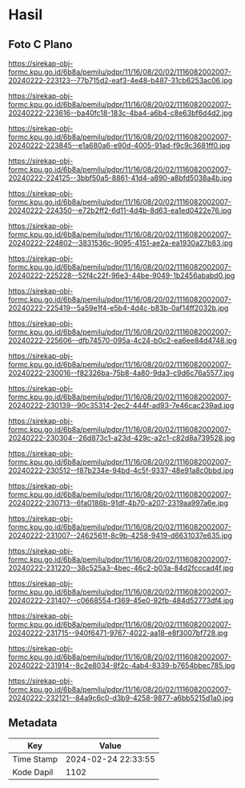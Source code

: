 # Hasil

## Foto C Plano

https://sirekap-obj-formc.kpu.go.id/6b8a/pemilu/pdpr/11/16/08/20/02/1116082002007-20240222-223123--77b715d2-eaf3-4e48-b487-31cb6253ac06.jpg

https://sirekap-obj-formc.kpu.go.id/6b8a/pemilu/pdpr/11/16/08/20/02/1116082002007-20240222-223616--ba40fc18-183c-4ba4-a6b4-c8e63bf6d4d2.jpg

https://sirekap-obj-formc.kpu.go.id/6b8a/pemilu/pdpr/11/16/08/20/02/1116082002007-20240222-223845--e1a680a6-e90d-4005-91ad-f9c9c3681ff0.jpg

https://sirekap-obj-formc.kpu.go.id/6b8a/pemilu/pdpr/11/16/08/20/02/1116082002007-20240222-224125--3bbf50a5-8861-41d4-a890-a8bfd5038a4b.jpg

https://sirekap-obj-formc.kpu.go.id/6b8a/pemilu/pdpr/11/16/08/20/02/1116082002007-20240222-224350--e72b2ff2-6d11-4d4b-8d63-ea1ed0422e76.jpg

https://sirekap-obj-formc.kpu.go.id/6b8a/pemilu/pdpr/11/16/08/20/02/1116082002007-20240222-224802--3831536c-9095-4151-ae2a-ea1930a27b83.jpg

https://sirekap-obj-formc.kpu.go.id/6b8a/pemilu/pdpr/11/16/08/20/02/1116082002007-20240222-225228--52f4c22f-96e3-44be-9049-1b2456ababd0.jpg

https://sirekap-obj-formc.kpu.go.id/6b8a/pemilu/pdpr/11/16/08/20/02/1116082002007-20240222-225419--5a59e1f4-e5b4-4d4c-b83b-0af14ff2032b.jpg

https://sirekap-obj-formc.kpu.go.id/6b8a/pemilu/pdpr/11/16/08/20/02/1116082002007-20240222-225606--dfb74570-095a-4c24-b0c2-ea6ee84d4748.jpg

https://sirekap-obj-formc.kpu.go.id/6b8a/pemilu/pdpr/11/16/08/20/02/1116082002007-20240222-230016--f82326ba-75b8-4a80-9da3-c9d6c76a5577.jpg

https://sirekap-obj-formc.kpu.go.id/6b8a/pemilu/pdpr/11/16/08/20/02/1116082002007-20240222-230139--90c35314-2ec2-444f-ad93-7e46cac239ad.jpg

https://sirekap-obj-formc.kpu.go.id/6b8a/pemilu/pdpr/11/16/08/20/02/1116082002007-20240222-230304--26d873c1-a23d-429c-a2c1-c82d8a739528.jpg

https://sirekap-obj-formc.kpu.go.id/6b8a/pemilu/pdpr/11/16/08/20/02/1116082002007-20240222-230512--f87b234e-94bd-4c5f-9337-48e91a8c0bbd.jpg

https://sirekap-obj-formc.kpu.go.id/6b8a/pemilu/pdpr/11/16/08/20/02/1116082002007-20240222-230713--6fa0186b-91df-4b70-a207-2319aa997a6e.jpg

https://sirekap-obj-formc.kpu.go.id/6b8a/pemilu/pdpr/11/16/08/20/02/1116082002007-20240222-231007--2462561f-8c9b-4258-9419-d6631037e635.jpg

https://sirekap-obj-formc.kpu.go.id/6b8a/pemilu/pdpr/11/16/08/20/02/1116082002007-20240222-231220--38c525a3-4bec-46c2-b03a-84d2fcccad4f.jpg

https://sirekap-obj-formc.kpu.go.id/6b8a/pemilu/pdpr/11/16/08/20/02/1116082002007-20240222-231407--c0668554-f369-45e0-92fb-484d52773df4.jpg

https://sirekap-obj-formc.kpu.go.id/6b8a/pemilu/pdpr/11/16/08/20/02/1116082002007-20240222-231715--940f6471-9767-4022-aa18-e8f3007bf728.jpg

https://sirekap-obj-formc.kpu.go.id/6b8a/pemilu/pdpr/11/16/08/20/02/1116082002007-20240222-231914--8c2e8034-8f2c-4ab4-8339-b7654bbec785.jpg

https://sirekap-obj-formc.kpu.go.id/6b8a/pemilu/pdpr/11/16/08/20/02/1116082002007-20240222-232121--84a9c6c0-d3b9-4258-9877-a6bb5215d1a0.jpg


## Metadata

| Key        | Value               |
| ---------- | ------------------- |
| Time Stamp | 2024-02-24 22:33:55 |
| Kode Dapil | 1102                |



